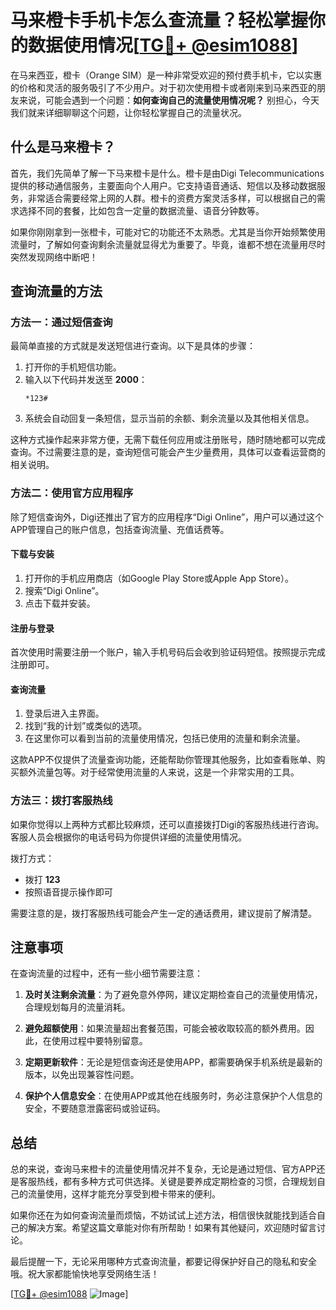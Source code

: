 # 马来橙卡手机卡怎么查流量？轻松掌握你的数据使用情况[[TG💪+ @esim1088](https://t.me/s/esim1088)]

在马来西亚，橙卡（Orange SIM）是一种非常受欢迎的预付费手机卡，它以实惠的价格和灵活的服务吸引了不少用户。对于初次使用橙卡或者刚来到马来西亚的朋友来说，可能会遇到一个问题：**如何查询自己的流量使用情况呢？** 别担心，今天我们就来详细聊聊这个问题，让你轻松掌握自己的流量状况。

## 什么是马来橙卡？

首先，我们先简单了解一下马来橙卡是什么。橙卡是由Digi Telecommunications提供的移动通信服务，主要面向个人用户。它支持语音通话、短信以及移动数据服务，非常适合需要经常上网的人群。橙卡的资费方案灵活多样，可以根据自己的需求选择不同的套餐，比如包含一定量的数据流量、语音分钟数等。

如果你刚刚拿到一张橙卡，可能对它的功能还不太熟悉。尤其是当你开始频繁使用流量时，了解如何查询剩余流量就显得尤为重要了。毕竟，谁都不想在流量用尽时突然发现网络中断吧！

## 查询流量的方法

### 方法一：通过短信查询

最简单直接的方式就是发送短信进行查询。以下是具体的步骤：

1. 打开你的手机短信功能。
2. 输入以下代码并发送至 **2000**：
   ```
   *123#
   ```
3. 系统会自动回复一条短信，显示当前的余额、剩余流量以及其他相关信息。

这种方式操作起来非常方便，无需下载任何应用或注册账号，随时随地都可以完成查询。不过需要注意的是，查询短信可能会产生少量费用，具体可以查看运营商的相关说明。

### 方法二：使用官方应用程序

除了短信查询外，Digi还推出了官方的应用程序“Digi Online”，用户可以通过这个APP管理自己的账户信息，包括查询流量、充值话费等。

#### 下载与安装

1. 打开你的手机应用商店（如Google Play Store或Apple App Store）。
2. 搜索“Digi Online”。
3. 点击下载并安装。

#### 注册与登录

首次使用时需要注册一个账户，输入手机号码后会收到验证码短信。按照提示完成注册即可。

#### 查询流量

1. 登录后进入主界面。
2. 找到“我的计划”或类似的选项。
3. 在这里你可以看到当前的流量使用情况，包括已使用的流量和剩余流量。

这款APP不仅提供了流量查询功能，还能帮助你管理其他服务，比如查看账单、购买额外流量包等。对于经常使用流量的人来说，这是一个非常实用的工具。

### 方法三：拨打客服热线

如果你觉得以上两种方式都比较麻烦，还可以直接拨打Digi的客服热线进行咨询。客服人员会根据你的电话号码为你提供详细的流量使用情况。

拨打方式：
- 拨打 **123**
- 按照语音提示操作即可

需要注意的是，拨打客服热线可能会产生一定的通话费用，建议提前了解清楚。

## 注意事项

在查询流量的过程中，还有一些小细节需要注意：

1. **及时关注剩余流量**：为了避免意外停网，建议定期检查自己的流量使用情况，合理规划每月的流量消耗。
   
2. **避免超额使用**：如果流量超出套餐范围，可能会被收取较高的额外费用。因此，在使用过程中要特别留意。

3. **定期更新软件**：无论是短信查询还是使用APP，都需要确保手机系统是最新的版本，以免出现兼容性问题。

4. **保护个人信息安全**：在使用APP或其他在线服务时，务必注意保护个人信息的安全，不要随意泄露密码或验证码。

## 总结

总的来说，查询马来橙卡的流量使用情况并不复杂，无论是通过短信、官方APP还是客服热线，都有多种方式可供选择。关键是要养成定期检查的习惯，合理规划自己的流量使用，这样才能充分享受到橙卡带来的便利。

如果你还在为如何查询流量而烦恼，不妨试试上述方法，相信很快就能找到适合自己的解决方案。希望这篇文章能对你有所帮助！如果有其他疑问，欢迎随时留言讨论。

最后提醒一下，无论采用哪种方式查询流量，都要记得保护好自己的隐私和安全哦。祝大家都能愉快地享受网络生活！

[[TG💪+ @esim1088](https://t.me/s/esim1088) ![Image](https://i.postimg.cc/4NQfJmqS/Snipaste-2025-05-13-00-14-12.png)]